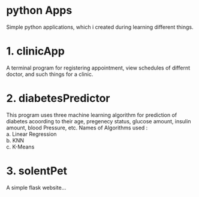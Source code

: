 # python Apps
Simple python applications, which i created during learning different things.

# 1. clinicApp
A terminal program for registering appointment, view schedules of differnt doctor, and such things for a clinic.

# 2. diabetesPredictor
This program uses three machine learning algorithm for prediction of diabetes acoording to their age, pregenecy status, glucose amount, insulin amount, blood Pressure, etc.
Names of Algorithms used :    
a. Linear Regression  
b. KNN  
c. K-Means  

# 3. solentPet
A simple flask website...
